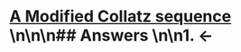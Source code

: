 # [A Modified Collatz sequence](https://projecteuler.net/problem=277) \n\n\n## Answers \n\n1. &larr;

